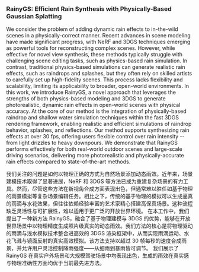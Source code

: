 ### RainyGS: Efficient Rain Synthesis with Physically-Based Gaussian Splatting

We consider the problem of adding dynamic rain effects to in-the-wild scenes in a physically-correct manner. Recent advances in scene modeling have made significant progress, with NeRF and 3DGS techniques emerging as powerful tools for reconstructing complex scenes. However, while effective for novel view synthesis, these methods typically struggle with challenging scene editing tasks, such as physics-based rain simulation. In contrast, traditional physics-based simulations can generate realistic rain effects, such as raindrops and splashes, but they often rely on skilled artists to carefully set up high-fidelity scenes. This process lacks flexibility and scalability, limiting its applicability to broader, open-world environments. In this work, we introduce RainyGS, a novel approach that leverages the strengths of both physics-based modeling and 3DGS to generate photorealistic, dynamic rain effects in open-world scenes with physical accuracy. At the core of our method is the integration of physically-based raindrop and shallow water simulation techniques within the fast 3DGS rendering framework, enabling realistic and efficient simulations of raindrop behavior, splashes, and reflections. Our method supports synthesizing rain effects at over 30 fps, offering users flexible control over rain intensity -- from light drizzles to heavy downpours. We demonstrate that RainyGS performs effectively for both real-world outdoor scenes and large-scale driving scenarios, delivering more photorealistic and physically-accurate rain effects compared to state-of-the-art methods.

我们关注的问题是如何以物理正确的方式为自然场景添加动态雨效。近年来，场景建模技术取得了显著进展，NeRF 和 3DGS 等方法已成为重建复杂场景的有力工具。然而，尽管这些方法在新视角合成方面表现出色，但通常难以胜任如基于物理的雨景模拟等复杂场景编辑任务。相比之下，传统的基于物理的模拟可以生成逼真的雨滴与水花效果，但往往依赖经验丰富的艺术家精心搭建高保真场景。这种流程缺乏灵活性与可扩展性，难以适用于更广泛的开放世界环境。
在本工作中，我们提出了一种新方法 RainyGS，融合了基于物理建模与 3DGS 的优势，能够在开放世界场景中以物理精度生成照片级真实的动态雨效。我们方法的核心是将物理驱动的雨滴与浅水模拟技术整合进高效的 3DGS 渲染框架中，从而实现雨滴运动、水花飞溅与镜面反射的真实高效模拟。该方法支持以超过 30 帧每秒的速度合成雨景，并允许用户灵活控制降雨强度——从细雨到暴雨皆可调节。
我们展示了 RainyGS 在真实户外场景和大规模驾驶场景中均表现出色，生成的雨效在真实感与物理准确性方面均优于当前最先进方法。
